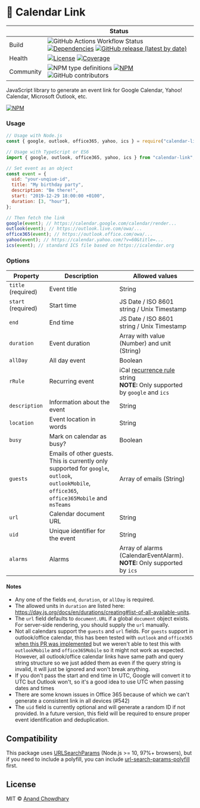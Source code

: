 # 📅 Calendar Link

<!-- prettier-ignore-start -->
|   | Status |
| - | - |
| Build | ![GitHub Actions Workflow Status](https://img.shields.io/github/actions/workflow/status/AnandChowdhary/calendar-link/node.yml) [![Dependencies](https://img.shields.io/librariesio/github/AnandChowdhary/calendar-link)](https://libraries.io/github/AnandChowdhary/calendar-link) [![GitHub release (latest by date)](https://img.shields.io/github/v/release/AnandChowdhary/calendar-link)](https://github.com/AnandChowdhary/calendar-link/releases) |
| Health | [![License](https://img.shields.io/github/license/anandchowdhary/calendar-link.svg)](https://github.com/AnandChowdhary/calendar-link/blob/master/LICENSE) [![Coverage](https://img.shields.io/coveralls/github/AnandChowdhary/calendar-link)](https://coveralls.io/github/AnandChowdhary/calendar-link) |
| Community | ![NPM type definitions](https://img.shields.io/npm/types/calendar-link.svg) [![NPM](https://img.shields.io/npm/v/calendar-link.svg)](https://www.npmjs.com/package/calendar-link) ![GitHub contributors](https://img.shields.io/github/contributors/AnandChowdhary/calendar-link) |
<!-- prettier-ignore-end -->

JavaScript library to generate an event link for Google Calendar, Yahoo!
Calendar, Microsoft Outlook, etc.

[![NPM](https://nodei.co/npm/calendar-link.png)](https://npm.im/calendar-link/)

### Usage

```js
// Usage with Node.js
const { google, outlook, office365, yahoo, ics } = require("calendar-link");

// Usage with TypeScript or ES6
import { google, outlook, office365, yahoo, ics } from "calendar-link";

// Set event as an object
const event = {
  uid: "your-unqiue-id",
  title: "My birthday party",
  description: "Be there!",
  start: "2019-12-29 18:00:00 +0100",
  duration: [3, "hour"],
};

// Then fetch the link
google(event); // https://calendar.google.com/calendar/render...
outlook(event); // https://outlook.live.com/owa/...
office365(event); // https://outlook.office.com/owa/...
yahoo(event); // https://calendar.yahoo.com/?v=60&title=...
ics(event); // standard ICS file based on https://icalendar.org
```

### Options

| Property           | Description                     | Allowed values                                                                                                                            |
| ------------------ | ------------------------------- | ----------------------------------------------------------------------------------------------------------------------------------------- |
| `title` (required) | Event title                     | String                                                                                                                                    |
| `start` (required) | Start time                      | JS Date / ISO 8601 string / Unix Timestamp                                                                                                |
| `end`              | End time                        | JS Date / ISO 8601 string / Unix Timestamp                                                                                                |
| `duration`         | Event duration                  | Array with value (Number) and unit (String)                                                                                               |
| `allDay`           | All day event                   | Boolean                                                                                                                                   |
| `rRule`            | Recurring event                 | iCal [recurrence rule](https://www.rfc-editor.org/rfc/rfc5545#section-3.3.10) string <br />**NOTE:** Only supported by `google` and `ics` |
| `description`      | Information about the event     | String                                                                                                                                    |
| `location`         | Event location in words         | String                                                                                                                                    |
| `busy`             | Mark on calendar as busy?       | Boolean                                                                                                                                   |
| `guests`           | Emails of other guests. This is currently only supported for `google`, `outlook`, `outlookMobile`, `office365`, `office365Mobile` and `msTeams`          | Array of emails (String)                                                                                                                  |
| `url`              | Calendar document URL           | String                                                                                                                                    |
| `uid`              | Unique identifier for the event | String                                                                                                                                    |
| `alarms`           | Alarms                      | Array of alarms (CalendarEventAlarm). **NOTE:** Only supported by `ics` |

#### Notes

- Any one of the fields `end`, `duration`, or `allDay` is required.
- The allowed units in `duration` are listed here: https://day.js.org/docs/en/durations/creating#list-of-all-available-units.
- The `url` field defaults to `document.URL` if a global `document` object exists. For server-side rendering, you should supply the `url` manually.
- Not all calendars support the `guests` and `url` fields. For `guests` support in outlook/office calendar, this has been tested with `outlook` and `office365` [when this PR was implemented](https://github.com/AnandChowdhary/calendar-link/pull/648) but we weren't able to test this with `outlookMobile` and `office365Mobile` so it might not work as expected. However, all outlook/office calendar links have same path and query string structure so we just added them as even if the query string is invalid, it will just be ignored and won't break anything.
- If you don't pass the start and end time in UTC, Google will convert it to UTC but Outlook won't, so it's a good idea to use UTC when passing dates and times
- There are some known issues in Office 365 because of which we can't generate a consistent link in all devices (#542)
- The `uid` field is currently optional and will generate a random ID if not provided. In a future version, this field will be required to ensure proper event identification and deduplication.

## Compatibility

This package uses [URLSearchParams](https://developer.mozilla.org/en-US/docs/Web/API/URLSearchParams) (Node.js >= 10, 97%+ browsers), but if you need to include a polyfill, you can include [url-search-params-polyfill](https://www.npmjs.com/package/url-search-params-polyfill) first.

## License

MIT © [Anand Chowdhary](https://anandchowdhary.com/?utm_source=github&utm_medium=calendar-link&utm_campaign=readme)
